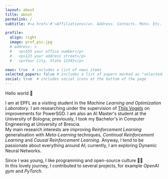 ```yaml
---
layout: about
title: about
permalink: /
subtitle: #<a href='#'>Affiliations</a>. Address. Contacts. Moto. Etc.

profile:
  align: right
  image: prof_pic.jpg
  # address: >
  #   <p>555 your office number</p>
  #   <p>123 your address street</p>
  #   <p>Your City, State 12345</p>

news: true  # includes a list of news items
selected_papers: false # includes a list of papers marked as "selected={true}"
social: true  # includes social icons at the bottom of the page
---
```


Hello world 👋  

I am at EPFL as a visiting student in the *Machine Learning and Optimization Laboratory*. I am researching under the supervision of [Thijs Vogels](https://thijs.link/) on improvements for PowerSGD. I am also an AI Master's student at the University of Bologna; previously, I took my Bachelor's in Computer Engineering at University of Brescia.  
My main research interests are improving *Reinforcement Learning* generalisation with *Meta-Learning* techniques, *Continual Reinforcement Learning* and *Causal Reinforcement Learning*. Anyway, I tend to be passionate about everything around AI; currently, I am exploring Dynamic Neural Networks. 

Since I was young, I like programming and open-source culture 👨‍💻  
In this lovely journey, I contributed to several projects, for example *OpenAI gym* and *PyTorch*.